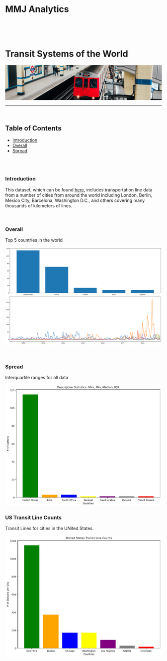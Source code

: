 # MMJ Analytics
<br />
<br />
<br />

# Transit Systems of the World
![](images/train-cover.jpg)

***
<br />

## Table of Contents
- [Introduction](#introduction)
- [Overall](#overall)
- [Spread](#spread)
<br />
<br />

### **Introduction**
This dataset, which can be found [here](https://www.kaggle.com/datasets/citylines/city-lines), includes transportation line data from a number of cities from around the world including London, Berlin, Mexico City, Barcelona, Washington D.C., and others covering many thousands of kilometers of lines.
<br />
<br />
<br />

### **Overall**
Top 5 countries in the world

![](images/top_5.png)
<br />
<br />
<br />

### **Spread**
Interquartile ranges for all data

![](images/iqr_plot.png)

### **US Transit Line Counts**
Transit Lines for cities in the UNited States.

![](images/US_transit_lines.png)
